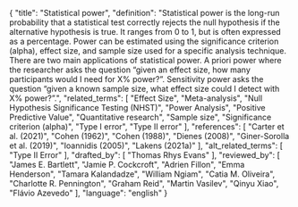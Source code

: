 {
  "title": "Statistical power",
  "definition": "Statistical power is the long-run probability that a statistical test correctly rejects the null hypothesis if the alternative hypothesis is true. It ranges from 0 to 1, but is often expressed as a percentage. Power can be estimated using the significance criterion (alpha), effect size, and sample size used for a specific analysis technique. There are two main applications of statistical power. A priori power where the researcher asks the question “given an effect size, how many participants would I need for X% power?”. Sensitivity power asks the question “given a known sample size, what effect size could I detect with X% power?”.",
  "related_terms": [
    "Effect Size",
    "Meta-analysis",
    "Null Hypothesis Significance Testing (NHST)",
    "Power Analysis",
    "Positive Predictive Value",
    "Quantitative research",
    "Sample size",
    "Significance criterion (alpha)",
    "Type I error",
    "Type II error"
  ],
  "references": [
    "Carter et al. (2021)",
    "Cohen (1962)",
    "Cohen (1988)",
    "Dienes (2008)",
    "Giner-Sorolla et al. (2019)",
    "Ioannidis (2005)",
    "Lakens (2021a)"
  ],
  "alt_related_terms": [
    "Type II Error"
  ],
  "drafted_by": [
    "Thomas Rhys Evans"
  ],
  "reviewed_by": [
    "James E. Bartlett",
    "Jamie P. Cockcroft",
    "Adrien Fillon",
    "Emma Henderson",
    "Tamara Kalandadze",
    "William Ngiam",
    "Catia M. Oliveira",
    "Charlotte R. Pennington",
    "Graham Reid",
    "Martin Vasilev",
    "Qinyu Xiao",
    "Flávio Azevedo"
  ],
  "language": "english"
}
